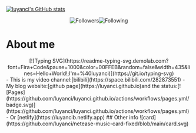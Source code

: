 [![luyanci's GitHub stats](https://github-readme-stats.vercel.app/api?username=luyanci&show_icons=true&hide=issues,contrb,stars)](https://github.com/anuraghazra/github-readme-stats)
<div align="center">

![Followers](https://bilistats.lonelyion.com/followers?uid=282873551)![Following](https://bilistats.lonelyion.com/following?uid=282873551)

</div>

# About me
<div align="center">
[![Typing SVG](https://readme-typing-svg.demolab.com?font=Fira+Code&pause=1000&color=00FFEB&random=false&width=435&lines=Hello+World!;I'm+%40luyanci)](https://git.io/typing-svg)
</div>
- This is my video channel:[bilibili](https://space.bilibili.com/282873551)
- My blog website:[github page](https://luyanci.github.io)and the status:[![Pages](https://github.com/luyanci/luyanci.github.io/actions/workflows/pages.yml/badge.svg)](https://github.com/luyanci/luyanci.github.io/actions/workflows/pages.yml)
- Or [netlify](https://luyancib.netlify.app)
## Other info
![card](https://github.com/luyanci/netease-music-card-fixed/blob/main/card.svg)
<!---
luyanci/luyanci is a ✨ special ✨ repository because its `README.md` (this file) appears on your GitHub profile.
You can click the Preview link to take a look at your changes.
--->

